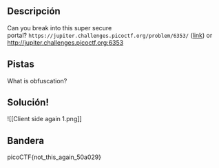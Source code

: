 ## Descripción
Can you break into this super secure portal? `https://jupiter.challenges.picoctf.org/problem/6353/` ([link](https://jupiter.challenges.picoctf.org/problem/6353/)) or http://jupiter.challenges.picoctf.org:6353
## Pistas 
What is obfuscation?
## Solución!
![[Client side again 1.png]]
## Bandera
picoCTF{not_this_again_50a029}
